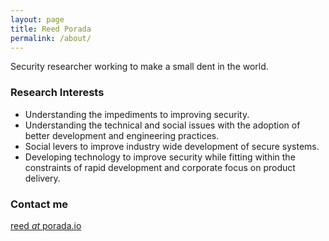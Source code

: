 ```yaml
---
layout: page
title: Reed Porada
permalink: /about/
---
```


Security researcher working to make a small dent in the world.

### Research Interests

* Understanding the impediments to improving security. 
* Understanding the technical and social issues with the adoption of better development and engineering practices. 
* Social levers to improve industry wide development of secure systems. 
* Developing technology to improve security while fitting within the constraints of rapid development and corporate focus on product delivery.

### Contact me

[reed _at_ porada.io](mailto:reed@porada.io)
